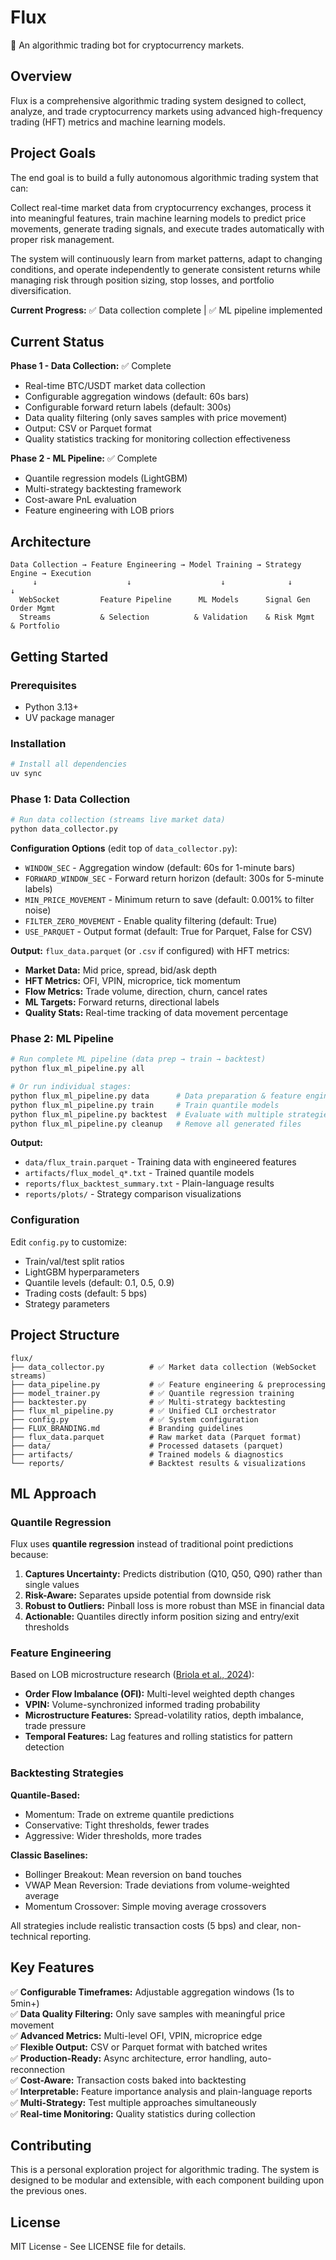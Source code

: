 # Flux

🤖 An algorithmic trading bot for cryptocurrency markets.

## Overview

Flux is a comprehensive algorithmic trading system designed to collect, analyze, and trade cryptocurrency markets using advanced high-frequency trading (HFT) metrics and machine learning models.

## Project Goals

The end goal is to build a fully autonomous algorithmic trading system that can:

Collect real-time market data from cryptocurrency exchanges, process it into meaningful features, train machine learning models to predict price movements, generate trading signals, and execute trades automatically with proper risk management.

The system will continuously learn from market patterns, adapt to changing conditions, and operate independently to generate consistent returns while managing risk through position sizing, stop losses, and portfolio diversification.

**Current Progress:** ✅ Data collection complete | ✅ ML pipeline implemented

## Current Status

**Phase 1 - Data Collection:** ✅ Complete

- Real-time BTC/USDT market data collection
- Configurable aggregation windows (default: 60s bars)
- Configurable forward return labels (default: 300s)
- Data quality filtering (only saves samples with price movement)
- Output: CSV or Parquet format
- Quality statistics tracking for monitoring collection effectiveness

**Phase 2 - ML Pipeline:** ✅ Complete

- Quantile regression models (LightGBM)
- Multi-strategy backtesting framework
- Cost-aware PnL evaluation
- Feature engineering with LOB priors

## Architecture

```
Data Collection → Feature Engineering → Model Training → Strategy Engine → Execution
     ↓                    ↓                    ↓              ↓            ↓
  WebSocket         Feature Pipeline      ML Models      Signal Gen    Order Mgmt
  Streams           & Selection          & Validation    & Risk Mgmt   & Portfolio
```

## Getting Started

### Prerequisites

- Python 3.13+
- UV package manager

### Installation

```bash
# Install all dependencies
uv sync
```

### Phase 1: Data Collection

```bash
# Run data collection (streams live market data)
python data_collector.py
```

**Configuration Options** (edit top of `data_collector.py`):

- `WINDOW_SEC` - Aggregation window (default: 60s for 1-minute bars)
- `FORWARD_WINDOW_SEC` - Forward return horizon (default: 300s for 5-minute labels)
- `MIN_PRICE_MOVEMENT` - Minimum return to save (default: 0.001% to filter noise)
- `FILTER_ZERO_MOVEMENT` - Enable quality filtering (default: True)
- `USE_PARQUET` - Output format (default: True for Parquet, False for CSV)

**Output:** `flux_data.parquet` (or `.csv` if configured) with HFT metrics:

- **Market Data:** Mid price, spread, bid/ask depth
- **HFT Metrics:** OFI, VPIN, microprice, tick momentum
- **Flow Metrics:** Trade volume, direction, churn, cancel rates
- **ML Targets:** Forward returns, directional labels
- **Quality Stats:** Real-time tracking of data movement percentage

### Phase 2: ML Pipeline

```bash
# Run complete ML pipeline (data prep → train → backtest)
python flux_ml_pipeline.py all

# Or run individual stages:
python flux_ml_pipeline.py data      # Data preparation & feature engineering
python flux_ml_pipeline.py train     # Train quantile models
python flux_ml_pipeline.py backtest  # Evaluate with multiple strategies
python flux_ml_pipeline.py cleanup   # Remove all generated files
```

**Output:**

- `data/flux_train.parquet` - Training data with engineered features
- `artifacts/flux_model_q*.txt` - Trained quantile models
- `reports/flux_backtest_summary.txt` - Plain-language results
- `reports/plots/` - Strategy comparison visualizations

### Configuration

Edit `config.py` to customize:

- Train/val/test split ratios
- LightGBM hyperparameters
- Quantile levels (default: 0.1, 0.5, 0.9)
- Trading costs (default: 5 bps)
- Strategy parameters

## Project Structure

```
flux/
├── data_collector.py          # ✅ Market data collection (WebSocket streams)
├── data_pipeline.py           # ✅ Feature engineering & preprocessing
├── model_trainer.py           # ✅ Quantile regression training
├── backtester.py              # ✅ Multi-strategy backtesting
├── flux_ml_pipeline.py        # ✅ Unified CLI orchestrator
├── config.py                  # ✅ System configuration
├── FLUX_BRANDING.md           # Branding guidelines
├── flux_data.parquet          # Raw market data (Parquet format)
├── data/                      # Processed datasets (parquet)
├── artifacts/                 # Trained models & diagnostics
└── reports/                   # Backtest results & visualizations
```

## ML Approach

### Quantile Regression

Flux uses **quantile regression** instead of traditional point predictions because:

1. **Captures Uncertainty:** Predicts distribution (Q10, Q50, Q90) rather than single values
2. **Risk-Aware:** Separates upside potential from downside risk
3. **Robust to Outliers:** Pinball loss is more robust than MSE in financial data
4. **Actionable:** Quantiles directly inform position sizing and entry/exit thresholds

### Feature Engineering

Based on LOB microstructure research ([Briola et al., 2024](https://arxiv.org/html/2403.09267v3)):

- **Order Flow Imbalance (OFI):** Multi-level weighted depth changes
- **VPIN:** Volume-synchronized informed trading probability
- **Microstructure Features:** Spread-volatility ratios, depth imbalance, trade pressure
- **Temporal Features:** Lag features and rolling statistics for pattern detection

### Backtesting Strategies

**Quantile-Based:**

- Momentum: Trade on extreme quantile predictions
- Conservative: Tight thresholds, fewer trades
- Aggressive: Wider thresholds, more trades

**Classic Baselines:**

- Bollinger Breakout: Mean reversion on band touches
- VWAP Mean Reversion: Trade deviations from volume-weighted average
- Momentum Crossover: Simple moving average crossovers

All strategies include realistic transaction costs (5 bps) and clear, non-technical reporting.

## Key Features

✅ **Configurable Timeframes:** Adjustable aggregation windows (1s to 5min+)  
✅ **Data Quality Filtering:** Only save samples with meaningful price movement  
✅ **Advanced Metrics:** Multi-level OFI, VPIN, microprice edge  
✅ **Flexible Output:** CSV or Parquet format with batched writes  
✅ **Production-Ready:** Async architecture, error handling, auto-reconnection  
✅ **Cost-Aware:** Transaction costs baked into backtesting  
✅ **Interpretable:** Feature importance analysis and plain-language reports  
✅ **Multi-Strategy:** Test multiple approaches simultaneously  
✅ **Real-time Monitoring:** Quality statistics during collection

## Contributing

This is a personal exploration project for algorithmic trading. The system is designed to be modular and extensible, with each component building upon the previous ones.

## License

MIT License - See LICENSE file for details.

